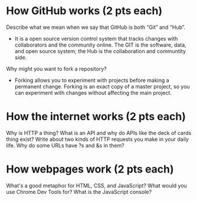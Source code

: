 # How GitHub works (2 pts each)
Describe what we mean when we say that GitHub is both “Git” and “Hub”.
  * It is a open source version control system that tracks changes with collaborators and the community online. The GIT is the software, data, and open source system; the Hub is the collaboration and communtity side. 

Why might you want to fork a repository?
  * Forking allows you to experiment with projects before making a permanent change. Forking is an exact copy of a master project, so you can experiment with changes without affecting the main project.

# How the internet works (2 pts each)
Why is HTTP a thing?
What is an API and why do APIs like the deck of cards thing exist?
Write about two kinds of HTTP requests you make in your daily life.
Why do some URLs have ?s and &s in them?

# How webpages work (2 pts each)
What's a good metaphor for HTML, CSS, and JavaScript?
What would you use Chrome Dev Tools for?
What is the JavaScript console?
